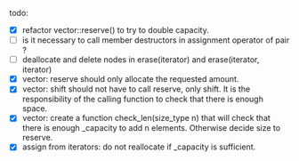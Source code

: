 todo:  
- [x] refactor vector::reserve() to try to double capacity.
- [ ] is it necessary to call member destructors in assignment operator of pair ?
- [ ] deallocate and delete nodes in erase(iterator) and erase(iterator, iterator)
- [x]	vector: reserve should only allocate the requested amount.
- [x]	vector: shift should not have to call reserve, only shift. It is the 
		responsibility of the calling function to check that there is enough space.
- [x]	vector: create a function check_len(size_type n) that will check that there
		is enough _capacity to add n elements. Otherwise decide size to reserve.
- [x]	assign from iterators: do not reallocate if _capacity is sufficient.